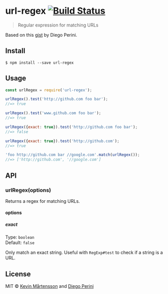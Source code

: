 # url-regex [![Build Status](http://img.shields.io/travis/kevva/url-regex.svg?style=flat)](https://travis-ci.org/kevva/url-regex)

> Regular expression for matching URLs

Based on this [gist](https://gist.github.com/dperini/729294) by Diego Perini.


## Install

```
$ npm install --save url-regex
```


## Usage

```js
const urlRegex = require('url-regex');

urlRegex().test('http://github.com foo bar');
//=> true

urlRegex().test('www.github.com foo bar');
//=> true

urlRegex({exact: true}).test('http://github.com foo bar');
//=> false

urlRegex({exact: true}).test('http://github.com');
//=> true

'foo http://github.com bar //google.com'.match(urlRegex());
//=> ['http://github.com', '//google.com']
```


## API

### urlRegex(options)

Returns a regex for matching URLs.

#### options

##### exact

Type: `boolean`<br>
Default: `false`

Only match an exact string. Useful with `RegExp#test` to check if a string is a URL.


## License

MIT © [Kevin Mårtensson](https://github.com/kevva) and [Diego Perini](https://github.com/dperini)
